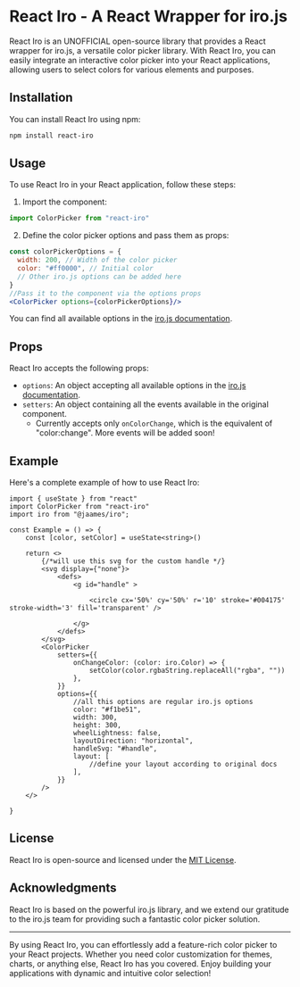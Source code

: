 # React Iro - A React Wrapper for iro.js

React Iro is an UNOFFICIAL open-source library that provides a React wrapper for iro.js, a versatile color picker library. With React Iro, you can easily integrate an interactive color picker into your React applications, allowing users to select colors for various elements and purposes.

## Installation

You can install React Iro using npm:

```bash
npm install react-iro
```

## Usage

To use React Iro in your React application, follow these steps:

1. Import the component:

```jsx
import ColorPicker from "react-iro"
```

2. Define the color picker options and pass them as props:

```jsx
const colorPickerOptions = {
  width: 200, // Width of the color picker
  color: "#ff0000", // Initial color
  // Other iro.js options can be added here
}
//Pass it to the component via the options props
<ColorPicker options={colorPickerOptions}/>
```

You can find all available options in the [iro.js documentation](https://iro.js.org).

## Props

React Iro accepts the following props:

- `options`: An object accepting all available options in the [iro.js documentation](https://iro.js.org).
- `setters`: An object containing all the events available in the original component.
  - Currently accepts only `onColorChange`, which is the equivalent of "color:change". More events will be added soon!

## Example

Here's a complete example of how to use React Iro:

```tsx
import { useState } from "react"
import ColorPicker from "react-iro"
import iro from "@jaames/iro";

const Example = () => {
    const [color, setColor] = useState<string>()

    return <>
        {/*will use this svg for the custom handle */}
        <svg display={"none"}>
            <defs>
                <g id="handle" >

                    <circle cx='50%' cy='50%' r='10' stroke='#004175' stroke-width='3' fill='transparent' />

                </g>
            </defs>
        </svg>
        <ColorPicker
            setters={{
                onChangeColor: (color: iro.Color) => {
                    setColor(color.rgbaString.replaceAll("rgba", ""))
                },
            }}
            options={{
                //all this options are regular iro.js options
                color: "#f1be51",
                width: 300,
                height: 300,
                wheelLightness: false,
                layoutDirection: "horizontal",
                handleSvg: "#handle",
                layout: [
                    //define your layout according to original docs
                ],
            }}
        />
    </>

}

```

## License

React Iro is open-source and licensed under the [MIT License](https://opensource.org/licenses/MIT).

## Acknowledgments

React Iro is based on the powerful iro.js library, and we extend our gratitude to the iro.js team for providing such a fantastic color picker solution.

---

By using React Iro, you can effortlessly add a feature-rich color picker to your React projects. Whether you need color customization for themes, charts, or anything else, React Iro has you covered. Enjoy building your applications with dynamic and intuitive color selection!
